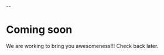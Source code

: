 






--<enter>

















# Coming soon

We are working to bring you awesomeness!!! Check back later.
